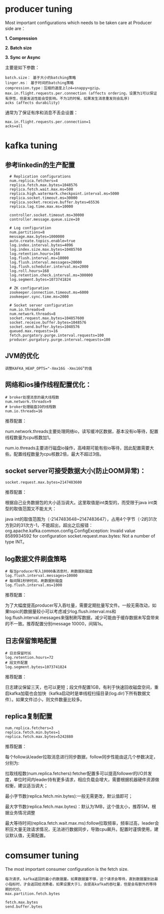 # producer tuning

Most important configurations which needs to be taken care at Producer side are：

**1. Compression**

**2. Batch size**

**3. Sync or Async**

主要是如下参数：
    
    batch.size： 基于大小的batching策略
    linger.ms： 基于时间的batching策略
    compression.type：压缩的速度上lz4=snappy<gzip。
    max.in.flight.requests.per.connection (affects ordering，设置为1可以保证有序性，但是发送性能会受影响。不为1的时候，如果发生消息重发则会乱序)
    acks (affects durability)

通常为了保证有序和消息不丢会设置： 

    max.in.flight.requests.per.connection=1
    acks=all

# kafka tuning

## 参考linkedin的生产配置

      # Replication configurations
      num.replica.fetchers=4
      replica.fetch.max.bytes=1048576
      replica.fetch.wait.max.ms=500
      replica.high.watermark.checkpoint.interval.ms=5000
      replica.socket.timeout.ms=30000
      replica.socket.receive.buffer.bytes=65536
      replica.lag.time.max.ms=10000
    
      controller.socket.timeout.ms=30000
      controller.message.queue.size=10
    
      # Log configuration
      num.partitions=8
      message.max.bytes=1000000
      auto.create.topics.enable=true
      log.index.interval.bytes=4096
      log.index.size.max.bytes=10485760
      log.retention.hours=168
      log.flush.interval.ms=10000
      log.flush.interval.messages=20000
      log.flush.scheduler.interval.ms=2000
      log.roll.hours=168
      log.retention.check.interval.ms=300000
      log.segment.bytes=1073741824
    
      # ZK configuration
      zookeeper.connection.timeout.ms=6000
      zookeeper.sync.time.ms=2000
    
      # Socket server configuration
      num.io.threads=8
      num.network.threads=8
      socket.request.max.bytes=104857600
      socket.receive.buffer.bytes=1048576
      socket.send.buffer.bytes=1048576
      queued.max.requests=16
      fetch.purgatory.purge.interval.requests=100
      producer.purgatory.purge.interval.requests=100

## JVM的优化

    调整KAFKA_HEAP_OPTS="-Xmx16G -Xms16G”的值
    
## 网络和ios操作线程配置优化：

    # broker处理消息的最大线程数
    num.network.threads=9
    # broker处理磁盘IO的线程数
    num.io.threads=16

推荐配置：

num.network.threads主要处理网络io，读写缓冲区数据，基本没有io等待，配置线程数量为cpu核数加1。

num.io.threads主要进行磁盘io操作，高峰期可能有些io等待，因此配置需要大些。配置线程数量为cpu核数2倍，最大不超过3倍。

## socket server可接受数据大小(防止OOM异常)：

    socket.request.max.bytes=2147483600

推荐配置：

根据自己业务数据包的大小适当调大。这里取值是int类型的，而受限于java int类型的取值范围又不能太大：

java int的取值范围为（-2147483648~2147483647），占用4个字节（-2的31次方到2的31次方-1，不能超出，超出之后报错：org.apache.kafka.common.config.ConfigException: Invalid value 8589934592 for configuration socket.request.max.bytes: Not a number of type INT。


## log数据文件刷盘策略
	
    # 每当producer写入10000条消息时，刷数据到磁盘
    log.flush.interval.messages=10000
    # 每间隔1秒钟时间，刷数据到磁盘
    log.flush.interval.ms=1000

推荐配置：

为了大幅度提高producer写入吞吐量，需要定期批量写文件。一般无需改动，如果topic的数据量较小可以考虑减少log.flush.interval.ms和log.flush.interval.messages来强制刷写数据，减少可能由于缓存数据未写盘带来的不一致。推荐配置分别message 10000，间隔1s。

## 日志保留策略配置
	
    # 日志保留时长
    log.retention.hours=72
    # 段文件配置
    log.segment.bytes=1073741824

推荐配置：

日志建议保留三天，也可以更短；段文件配置1GB，有利于快速回收磁盘空间，重启kafka加载也会加快（kafka启动时是单线程扫描目录(log.dir)下所有数据文件）。如果文件过小，则文件数量比较多。


## replica复制配置

    num.replica.fetchers=3
    replica.fetch.min.bytes=1
    replica.fetch.max.bytes=5242880

推荐配置：

每个follow从leader拉取消息进行同步数据，follow同步性能由这几个参数决定，分别为:

拉取线程数(num.replica.fetchers):fetcher配置多可以提高follower的I/O并发度，单位时间内leader持有更多请求，相应负载会增大，需要根据机器硬件资源做权衡，建议适当调大；

最小字节数(replica.fetch.min.bytes):一般无需更改，默认值即可；

最大字节数(replica.fetch.max.bytes)：默认为1MB，这个值太小，推荐5M，根据业务情况调整

最大等待时间(replica.fetch.wait.max.ms):follow拉取频率，频率过高，leader会积压大量无效请求情况，无法进行数据同步，导致cpu飙升。配置时谨慎使用，建议默认值，无需配置。


# comsumer tuning

The most important consumer configuration is the fetch size.

    每次请求，kafka返回的最小的数据量。如果数据量不够，这个请求会等待，直到数据量到达最小指标时，才会返回给消费者。如果设置大于1，会提高kafka的吞吐量，但是会有额外的等待期的代价。
    max.partition.fetch.bytes
    
    fetch.max.bytes
    send.buffer.bytes

